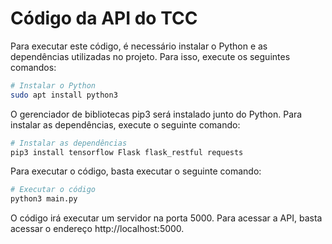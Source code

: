 # Código da API do TCC

Para executar este código, é necessário instalar o Python e as dependências utilizadas no projeto. Para isso, execute os seguintes comandos:

```bash
# Instalar o Python
sudo apt install python3
```

O gerenciador de bibliotecas pip3 será instalado junto do Python. Para instalar as dependências, execute o seguinte comando:

```bash
# Instalar as dependências
pip3 install tensorflow Flask flask_restful requests

```

Para executar o código, basta executar o seguinte comando:

```bash
# Executar o código
python3 main.py
```

O código irá executar um servidor na porta 5000. Para acessar a API, basta acessar o endereço http://localhost:5000.
